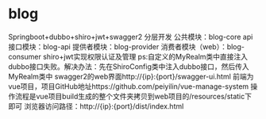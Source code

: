 # blog
Springboot+dubbo+shiro+jwt+swagger2
分层开发
    公共模块：blog-core
    api接口模块：blog-api
    提供者模块：blog-provider
    消费者模块（web）：blog-consumer
shiro+jwt实现权限认证及管理
    ps:自定义的MyRealm类中直接注入dubbo接口失败。解决办法：先在ShiroConfig类中注入dubbo接口，然后传入MyRealm类中
swagger2的web界面http://{ip}:{port}/swagger-ui.html
前端为vue项目，项目GitHub地址https://github.com/peiyilin/vue-manage-system
    操作流程是vue项目build生成的整个文件夹拷贝到web项目的/resources/static下即可
    浏览器访问路径：http://{ip}:{port}/dist/index.html




